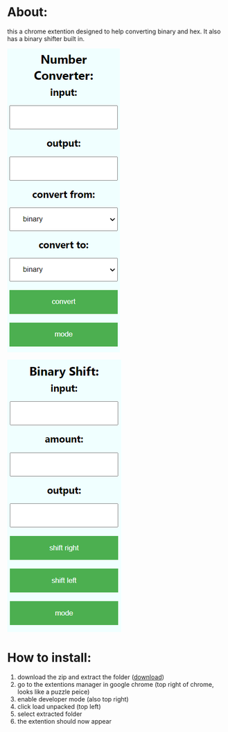 # About:

this a chrome extention designed to help converting binary and hex. It also has a binary shifter built in.

![](assets/20220922_165231_image.png)

![](assets/20220922_165339_image.png)

# How to install:

1. download the zip and extract the folder ([download](https://github.com/acetheking987/binary-and-hex-converter-chrome-extention/archive/refs/heads/master.zip))
2. go to the extentions manager in google chrome (top right of chrome, looks like a puzzle peice)
3. enable developer mode (also top right)
4. click load unpacked (top left)
5. select extracted folder
6. the extention should now appear
